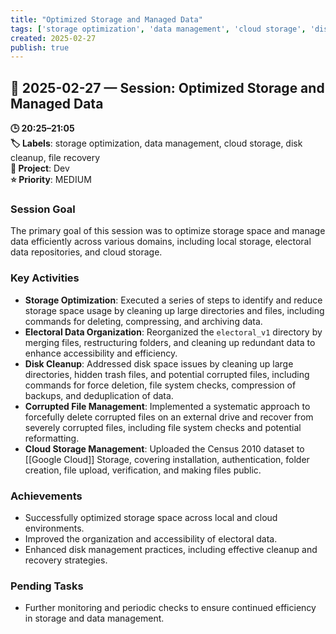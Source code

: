 ```yaml
---
title: "Optimized Storage and Managed Data"
tags: ['storage optimization', 'data management', 'cloud storage', 'disk cleanup', 'file recovery']
created: 2025-02-27
publish: true
---
```


## 📅 2025-02-27 — Session: Optimized Storage and Managed Data

**🕒 20:25–21:05**  
**🏷️ Labels**: storage optimization, data management, cloud storage, disk cleanup, file recovery  
**📂 Project**: Dev  
**⭐ Priority**: MEDIUM  


### Session Goal
The primary goal of this session was to optimize storage space and manage data efficiently across various domains, including local storage, electoral data repositories, and cloud storage.

### Key Activities
- **Storage Optimization**: Executed a series of steps to identify and reduce storage space usage by cleaning up large directories and files, including commands for deleting, compressing, and archiving data.
- **Electoral Data Organization**: Reorganized the `electoral_v1` directory by merging files, restructuring folders, and cleaning up redundant data to enhance accessibility and efficiency.
- **Disk Cleanup**: Addressed disk space issues by cleaning up large directories, hidden trash files, and potential corrupted files, including commands for force deletion, file system checks, compression of backups, and deduplication of data.
- **Corrupted File Management**: Implemented a systematic approach to forcefully delete corrupted files on an external drive and recover from severely corrupted files, including file system checks and potential reformatting.
- **Cloud Storage Management**: Uploaded the Census 2010 dataset to [[Google Cloud]] Storage, covering installation, authentication, folder creation, file upload, verification, and making files public.

### Achievements
- Successfully optimized storage space across local and cloud environments.
- Improved the organization and accessibility of electoral data.
- Enhanced disk management practices, including effective cleanup and recovery strategies.

### Pending Tasks
- Further monitoring and periodic checks to ensure continued efficiency in storage and data management.
